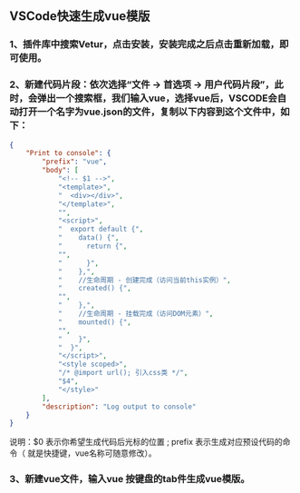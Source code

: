 ## VSCode快速生成vue模版

### 1、插件库中搜索Vetur，点击安装，安装完成之后点击重新加载，即可使用。

### 2、新建代码片段：依次选择“文件 -> 首选项 -> 用户代码片段”，此时，会弹出一个搜索框，我们输入vue，选择vue后，VSCODE会自动打开一个名字为vue.json的文件，复制以下内容到这个文件中，如下：

~~~json
{   
    "Print to console": {
        "prefix": "vue",
        "body": [
            "<!-- $1 -->",
            "<template>",
            "  <div></div>",
            "</template>",
            "",
            "<script>",
            "  export default {",
            "    data() {",
            "      return {",
            "",
            "      }",
            "    },",
            "    //生命周期 - 创建完成（访问当前this实例）",
            "    created() {",
            "",
            "    },",
            "    //生命周期 - 挂载完成（访问DOM元素）",
            "    mounted() {",
            "",
            "    }",
            "  }",
            "</script>",
            "<style scoped>",
            "/* @import url(); 引入css类 */",
            "$4",
            "</style>"
        ],
        "description": "Log output to console"
    }
}
~~~

说明：$0 表示你希望生成代码后光标的位置 ; prefix 表示生成对应预设代码的命令（ 就是快捷键，vue名称可随意修改）。

### 3、新建vue文件，输入vue 按键盘的tab件生成vue模版。

